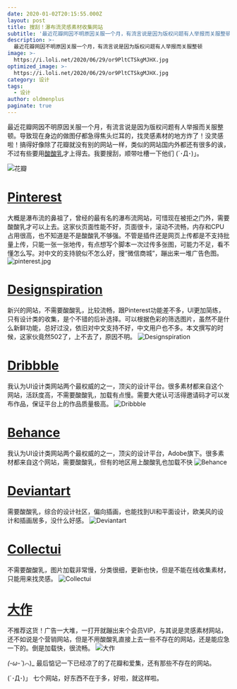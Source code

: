 ```yaml
---
date: 2020-01-02T20:15:55.000Z
layout: post
title: 搜刮！瀑布流灵感素材收集网站
subtitle: '最近花瓣网因不明原因关服一个月，有流言说是因为版权问题有人举报而关服整顿'
description: >-
  最近花瓣网因不明原因关服一个月，有流言说是因为版权问题有人举报而关服整顿
image: >-
  https://i.loli.net/2020/06/29/or9PltCTSkgMJHX.jpg
optimized_image: >-
  https://i.loli.net/2020/06/29/or9PltCTSkgMJHX.jpg
category: 设计
tags:
  - 设计
author: oldmenplus
paginate: true
---
```

最近花瓣网因不明原因关服一个月，有流言说是因为版权问题有人举报而关服整顿。导致现在身边的做图仔都急得焦头烂耳的，找灵感素材的地方炸了！没灵感啦！搞得好像除了花瓣就没有别的网站一样，类似的网站国内外都还有很多的诶，不过有些要用[酸酸乳](https://www.baidu.com/s?ie=UTF-8&wd=%E9%85%B8%E9%85%B8%E4%B9%B3&bn=centbrowser&tn=88093251_35_hao_pg)才上得去。我要搜刮，顺带吐槽一下他们 (´･Д･)」。

![花瓣](https://i.loli.net/2020/06/28/eF3bIrkVgMNp7XD.jpg)
<br/>

# [Pinterest](https://www.pinterest.com)

大概是瀑布流的鼻祖了，曾经的最有名的瀑布流网站，可惜现在被拒之门外，需要酸酸乳才可以上去。这家伙页面性能不好，页面很卡，滚动不流畅，内存和CPU占用很高，也不知道是不是酸酸乳不够强。不管是插件还是网页上传都是不支持批量上传，只能一张一张地传，有点想写个脚本一次过传多张图，可能力不足，看不懂怎么写。对中文的支持貌似不怎么好，搜“微信商城”，蹦出来一堆广告色图。
![pinterest.jpg](https://i.loli.net/2020/06/28/7BDrC2nQvSopAPO.jpg)
<br/>

# [Designspiration](https://www.designspiration.net)

新兴的网站，不需要酸酸乳，比较流畅，跟Pinterest功能差不多，UI更加简练，只有设计类的收集，是个不错的后补选择。可以根据色彩的筛选图片，虽然不是什么新鲜功能，总好过没，依旧对中文支持不好，中文用户也不多。本文撰写的时候，这家伙竟然502了，上不去了，原因不明。
![Designspiration](https://i.loli.net/2020/06/28/kRMwrycxmGsQhUp.jpg)
<br/>

# [Dribbble](https://dribbble.com)

我认为UI设计类网站两个最权威的之一，顶尖的设计平台。很多素材都来自这个网站，活跃度高，不需要酸酸乳，加载有点慢。需要大佬认可活得邀请码才可以发布作品，保证平台上的作品质量极高。
![Dribbble](https://i.loli.net/2020/06/28/NhPnfsUIA1538lr.jpg)
<br/>

# [Behance](https://www.behance.net)

我认为UI设计类网站两个最权威的之一，顶尖的设计平台，Adobe旗下。很多素材都来自这个网站，需要酸酸乳，但有的地区用上酸酸乳也加载不快
![Behance](https://i.loli.net/2020/06/28/Qg6BLnuGm18J9OF.jpg)
<br/>

# [Deviantart](https://www.deviantart.com)

需要酸酸乳，综合的设计社区，偏向插画，也能找到UI和平面设计，欧美风的设计和插画居多，没什么好感。
![Deviantart](https://i.loli.net/2020/06/28/VoFRxd7hfzsNr2g.jpg)
<br/>

# [Collectui](https://www.collectui.com)

不需要酸酸乳，图片加载非常慢，分类很细，更新也快，但是不能在线收集素材，只能用来找灵感。
![Collectui](https://i.loli.net/2020/06/28/KBH1ClUibsacS6y.jpg)
<br/>

# [大作](http://p.bigbigwork.com)

不推荐这货！广告一大堆，一打开就蹦出来个会员VIP，与其说是灵感素材网站，还不如说是个营销网站，但是不用酸酸乳直接上去一些不存在的网站，还是能应急一下的。倒是加载快，很流畅。
![大作](https://i.loli.net/2020/06/28/vYJEIQnANFghlyr.jpg)
<br/>

_(-ω-`_)⌒)_ 最后惦记一下已经凉了的了花瓣和爱集，还有那些不存在的网站。

(´･Д･)」 七个网站，好东西不在于多，好啦，就这样啦。
